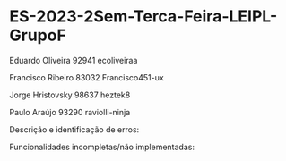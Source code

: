 # ES-2023-2Sem-Terca-Feira-LEIPL-GrupoF

Eduardo Oliveira  92941 ecoliveiraa

Francisco Ribeiro 83032 Francisco451-ux

Jorge Hristovsky 98637 heztek8

Paulo Araújo 93290 raviolli-ninja





Descrição e identificação de erros:





Funcionalidades incompletas/não implementadas:
